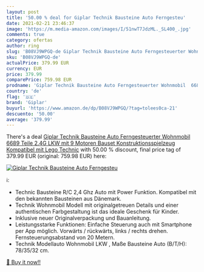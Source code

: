 ```yaml
---
layout: post
title: '50.00 % deal for Giplar Technik Bausteine Auto Ferngesteu'
date: 2021-02-21 23:46:37
image: 'https://m.media-amazon.com/images/I/51nwT7JdzML._SL400_.jpg'
comments: true
category: ofertas
author: ring
slug: 'B08VJ9WPGQ-de Giplar Technik Bausteine Auto Ferngesteuerter Wohnmobil...'
sku: 'B08VJ9WPGQ-de'
actualPrice: 379.99 EUR
currency: EUR
price: 379.99
comparePrice: 759.98 EUR
prodname: 'Giplar Technik Bausteine Auto Ferngesteuerter Wohnmobil  6689 Teile 2.4G LKW mit 9 Motoren Bauset Konstruktionsspielzeug Kompatibel mit Lego Technic'
country: 'de'
flag: '🇩🇪'
brand: 'Giplar'
buyurl: 'https://www.amazon.de/dp/B08VJ9WPGQ/?tag=tolees0ca-21'
descuento: '50.00'
average: '379.99'
---
```


There's a deal [Giplar Technik Bausteine Auto Ferngesteuerter Wohnmobil  6689 Teile 2.4G LKW mit 9 Motoren Bauset Konstruktionsspielzeug Kompatibel mit Lego Technic](https://www.amazon.de/dp/B08VJ9WPGQ/?tag=tolees0ca-21)  with  50.00 % discount, final price tag of  379.99 EUR (original: 759.98 EUR) here:

[![Giplar Technik Bausteine Auto Ferngesteu](https://m.media-amazon.com/images/I/51nwT7JdzML._SL400_.jpg)](https://www.amazon.de/dp/B08VJ9WPGQ/?tag=tolees0ca-21)

ℹ️:

- Technic Bausteine R/C 2,4 Ghz Auto mit Power Funktion. Kompatibel mit den bekannten Bausteinen aus Dänemark.
- Technik Wohnmobil Modell mit originalgetreuen Details und einer authentischen Farbgestaltung ist das ideale Geschenk für Kinder.
- Inklusive neuer Originalverpackung und Bauanleitung.
- Leistungsstarke Funktionen: Einfache Steuerung auch mit Smartphone per App möglich. Vorwärts / rückwärts, links / rechts drehen. Fernsteuerungsabstand von 20 Metern.
- Technik Modellauto Wohnmobil LKW , Maße Bausteine Auto (B/T/H): 78/35/32 cm.

[🛒 Buy it now!!](https://www.amazon.de/dp/B08VJ9WPGQ/?tag=tolees0ca-21)
